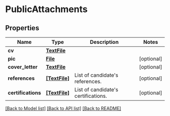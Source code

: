 # PublicAttachments


## Properties
Name | Type | Description | Notes
------------ | ------------- | ------------- | -------------
**cv** | [**TextFile**](TextFile.md) |  | 
**pic** | [**File**](File.md) |  | [optional] 
**cover_letter** | [**TextFile**](TextFile.md) |  | [optional] 
**references** | [**[TextFile]**](TextFile.md) | List of candidate&#39;s references. | [optional] 
**certifications** | [**[TextFile]**](TextFile.md) | List of candidate&#39;s certifications. | [optional] 

[[Back to Model list]](../README.md#documentation-for-models) [[Back to API list]](../README.md#documentation-for-api-endpoints) [[Back to README]](../README.md)


